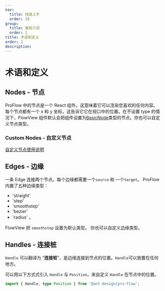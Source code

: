 ```yaml
---
nav:
  title: 快速上手
  order: 10
group:
  title: 基础介绍
  order: 1
title: 术语和定义
order: 2
description:
---
```


# 术语和定义

## Nodes - 节点

ProFlow 中的节点是一个 React 组件。这意味着它可以渲染您喜欢的任何内容。每个节点都有一个 x 和 y 坐标，这告诉它它在视口中的位置。在不设置 type 的情况下，FlowView 组件默认会把组件设置为[BasicNode](/components/lineage-node)类型的节点。你也可以自定义节点类型。

<code src="./demos/baseIntro/coreNode.tsx"></code>

### Custom Nodes - 自定义节点

[自定义节点使用说明](/components/customNodeDoc)
<code src="./demos/baseIntro/customerNode.tsx"></code>

## Edges - 边缘

一条 Edge 连接两个节点。每个边缘都需要一个`source` 和 一个`target`。 ProFlow 内置了五种边缘类型：

- 'straight'
- 'step'
- 'smoothstep'
- 'bezier'
- 'radius' 。

FlowView 把 `smoothstep` 设置为默认类型。 你也可以自定义边缘类型。

<code src="./demos/baseIntro/coreEdge.tsx"></code>

## Handles - 连接桩

`Handle` 可以翻译为 “**连接桩**”，是边缘连接到节点的位置。`Handle`可以放置在任何地方。

可以用以下方式式引入 `Handle` 与 `Position`，来自定义 `Handle` 在节点中的位置。

```ts
import { Handle, type Position } from '@ant-design/pro-flow';
```

<code src="./demos/baseIntro/coreHandle.tsx"></code>
